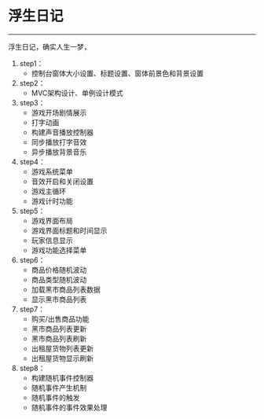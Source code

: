 # 浮生日记

---

浮生日记，确实人生一梦，

1. step1：
    - 控制台窗体大小设置、标题设置、窗体前景色和背景设置
2. step2：
    - MVC架构设计、单例设计模式
3. step3：
    - 游戏开场剧情展示
    - 打字动画
    - 构建声音播放控制器
    - 同步播放打字音效
    - 异步播放背景音乐
4. step4：
    - 游戏系统菜单
    - 音效开启和关闭设置
    - 游戏主循环
    - 游戏计时功能
5. step5：
    - 游戏界面布局
    - 游戏界面标题和时间显示
    - 玩家信息显示
    - 游戏功能选择菜单
6. step6：
    - 商品价格随机波动
    - 商品类型随机波动
    - 加载黑市商品列表数据
    - 显示黑市商品列表
7. step7：
    - 购买/出售商品功能
    - 黑市商品列表更新
    - 黑市商品列表刷新
    - 出租屋货物列表更新
    - 出租屋货物显示刷新
8. step8：
    - 构建随机事件控制器
    - 随机事件产生机制
    - 随机事件的触发
    - 随机事件的事件效果处理